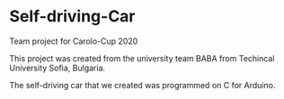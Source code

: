 # Self-driving-Car
Team project for Carolo-Cup 2020

This project was created from the university team BABA from Techincal University Sofia, Bulgaria.

The self-driving car that we created was programmed on C for Arduino.
